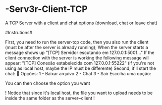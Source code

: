 # -Serv3r-Client-TCP
A TCP Server with a client and chat options (download, chat or leave chat)

#Instrutions#

First, you need to run the server-tcp code, then you also run the client (must be after the server is already running);
When the server starts a message shows up "[TCP] Servidor escutando em 127.0.0.1:5001..."
If the client connection with the server is working the following message will appear: "[TCP] Conexão estabelecida com 127.0.0.1:55222" 
(if you're not using as local host, maybe the IP must be differente)
Second, it'll start the chat:
📌 Opções:
1 - Baixar arquivo
2 - Chat
3 - Sair
Escolha uma opção:

You can then choose the option you want

! Notice that since it's local host, the file you want to upload needs to be inside the same folder as the server~client !

